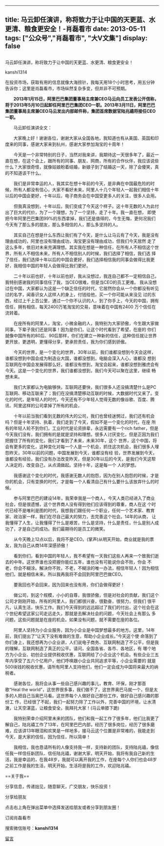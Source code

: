 
---
title:  马云卸任演讲，称将致力于让中国的天更蓝、水更清、粮食更安全！-肖磊看市
date: 2013-05-11
tags: ["公众号","肖磊看市", "大V文集"]
display: false
---


## 



马云卸任演讲，称将致力于让中国的天更蓝、水更清、粮食更安全！




kanshi1314




在投资市场，获取有用的信息就像大海捞针，我每天用18个小时思考，用五分钟告诉你；这里是肖磊看市，市场纵然复杂多变，但并非不可预期。


 &nbsp; &nbsp; &nbsp; &nbsp;**2013年1月15日，阿里巴巴集团董事局主席兼CEO马云向员工发表公开信称，将于2013年5月10日起卸任阿里巴巴集团CEO一职。2013年3月11日，阿里巴巴集团董事局主席兼CEO马云发出内部邮件称，集团首席数据官陆兆禧将接任CEO一职。**

 &nbsp; &nbsp; &nbsp; &nbsp;马云卸任演讲全文： &nbsp; &nbsp; &nbsp; &nbsp;

 &nbsp; &nbsp; &nbsp; &nbsp;大家晚上好！谢谢各位，谢谢大家从全国各地，我知道也有从美国、英国和印度来的同事，感谢大家来到杭州，感谢大家参加淘宝的十周年！ 

　　今天是一个非常特别的日子，当然对我来讲，我期待这一天很多年了，最近一直在想，在这个会上，跟所有的同事、朋友、网商，所有的合作伙伴，我应该说些什么？大家很奇怪，就像姑娘盼着结婚，新娘子到了结婚这一天，除了会傻笑，真的不知道该干什么。

　　我们是非常幸运的人，我其实在想十年前的今天，是非典在中国最危险的时候，所有人都没有信心，大家不看好未来，阿里人十几个年轻人一起我们相信十年以后的中国会更好，十年以后，电子商务会在中国受更多人的关注，很多人会用。

　　但我真没想到，十年以后，我们变成了今天这个样子。这十年无数的人为此付出了巨大的代价，为了一个理想，为了一个坚持，走了十年。我一直在想， 即使把今年阿里巴巴集团99%的东西拿掉，我们还是值得的，今生无悔，更何况我们今天有了那么多的朋友，那么多相信的人，那么多坚持的人。

　　其实自己在想是什么东西让我们有了今天，是什么让马云有了今天，我是没有理由成功的，阿里也没有理由成功，淘宝更没有理由成功，但我们今天居然 走了这么多年，依旧对未来充满理想。其实我在想是一种信任，在所有人不相信这个世界，所有人不相信未来，所有人不相信别人的时候，我们选择了相信，我们选 择了信任，我们选择十年以后的中国会更好，我们选择相信我的同事会做得比我更好，我相信中国的年轻人会做得比我们更好。

　　二十年以前也好，十年以前也好，我从没想过，我连自己都不一定相信自己，我特别感谢我的同事信任了我，当CEO很难，但是当CEO的员工更难。 我从没想过在中国，大家都认为这是一个缺乏信任的时代，它居然你会从一个你都没有听见过的名字，闻香识女人这样人的身上，付钱给他，买一个你可能从来没见 过的东西，经过上千上百公里，通过一个你不认识的人，到了你手上，今天的中国，拥有信任，拥有相信，每天2400万笔淘宝的交易，意味着在中国有2400 万个信任在流转着。

　　在座所有的阿里人，淘宝，小微金融的人，我特别为大家骄傲，今生跟大家做同事，下辈子我们还是同事！因为是你们，让这个时代看到了希望，在座的 你们就像中国所有的80后、90后那样，你们在建立一种新的信任，这种信任就让世界更开放，更透明，更懂得分享，更承担责任，我为你们感到骄傲。

　　今天的世界，是一个变化的世界，30年以前，我们谁都没想到今天会这样，谁都没想到中国会成为制造业大国，谁都没想到，电脑会深入人心，谁都没 想到互联网在中国会发展得那么好。谁都没有想到，淘宝会起来，谁都没想到雅虎会有今天。这是一个变化的世界，我们谁都没想到，我们今天可以聚在这里，继续 畅想未来。

　　我们大家都认为电脑够快，互联网还要快，我们很多人还没搞清楚什么是PC互联网、移动互联来了；我们在没搞清楚移动互联的时候，大数据时代又来了。变化的时代，是年轻人的时代，今天还有不少年轻人觉得无数的像谷歌、百度、腾讯、阿里这样的公司拿掉了所有的机会，

　　十年以前当我们看到无数的伟大的公司，我们也曾经迷惘过，我们还有机会吗？但是十年坚持、执着，我们走到了今天，假如不是一个变化的时代，在座 所有的年轻人轮不到你们，工业时代是论资排辈，永远需要有一个rich father，但是今天我们没有，我们拥有的是就是坚持和理想。很多人讨厌变化，但是正因为我们把握住了所有的变化，我们才看到了未来，未来30年，这个 世界，这个中国，将会有更多的变化，这种变化对每一个人是一个机会，抓住这次机会，我们很多人埋怨昨天，30年以前的问题，中国发展到今天，谁都没有经 验，世界发展到今天，谁都没有经验，我们没有办法改变昨天，但是30年以后的今天，是我们今天这帮人决定的，改变自己，从点滴做起。坚持十年，这是每一个 人的梦想。

　　我感谢这个变化的时代，我感谢无数人的抱怨，因为在别人抱怨的时候，才是你的机会，只有变换的时代，才是每一个人看清自己有什么要什么该放弃什么的时候。

　　参与阿里巴巴的建设14年，我荣幸我是一个商人，今天人类已经进入了商业社会，但是很遗憾，这个世界商人没有得到他们应该得到的尊重，商人在这 个时代已经不是唯利是图的时代，我想我们跟任何一个职业，任何一个艺术家、教育家、政治家一样，我们在尽自己最大的努力，去完善这个社会。14年的从商， 让我懂得了人生，让我懂得了什么是艰苦，什么是坚持，什么是责任，什么是别人成功了，才是自己的成功。我们最期待的是员工的微笑。

　　从今天晚上12点以后，我将不是CEO。(掌声)从明天开始，商业就是我的票友，我为自己从商14年深感骄傲！

　　看到你们，看到中国的年轻人，我不希望有一天我们这些人再来一个致我们逝去的中年。这世界谁也没把握你能红五年，谁也没有可能说你会不败，你会 不老，你会不糊涂。解决你不败，不老，不糊涂的唯一办法，相信年轻人！因为相信他们，就是相信未来。所以我再我将不会回到阿里巴巴做CEO。

　　要我回也不会回来，因为回来也没有用，你们会做得更好！

　　做公司，到这个规模，小小的自尊，我很骄傲，但是对社会的贡献，我们这个公司才刚刚开始，所有的阿里人，我们都很兴奋，很勤奋，很努力，但我们 很平凡，认真生活，快乐工作。我们今天得到的远远超过了我们的付出，这个社会在这个世纪希望这家公司走远走久，那就是去解决社会的问题，今天社会上有那么 多问题，这些问题就是在座的机会。如果没有问题，就不需要在座的各位。

　　阿里人坚持为小企业服务，因为小企业是中国梦想最多的地方。这里，14年前，我们提出了“让天下没有难做的生意，帮助小企业成长。”今天这个使 命落到了你们身上，我还想再为小企业讲，人们说电子商务、互联网制造了不公平，但是我的理解，互联网制造了真正的公平。请问，全国各省、各市、各地区，有 哪个地方为小企业、初创企业提供税收优惠，互联网给了小企业这个机会。有些企业三五年内享受了五六个亿用户，他们呼唤跟小企业共同追求平等，小企业需要的 就是500块钱的税收优惠，请所有阿里人支持他们，他们一定会成为中国将来最大的纳税者。

　　感谢各位，我将会从事一些自己感兴趣的事儿，教育、环保，刚才那首歌“Heal the world”，这世界很多事，我们做不了，这世界奥巴马就一个，但是太多的人把自己当奥巴马看。这世界每个人做好自己那份工作，做好自己感兴趣的那份工 作，已经很了不起，我们一起努力除了工作以外，完善中国的环境，让水清澈，让天空湛蓝，让粮食安全，我拜托大家！(马云单膝下跪)

　　我特别荣幸介绍阿里未来的团队，他们和我一起工作了很多年，他们比我更了解自己，陆兆禧工作了13年，在阿里巴巴内部，经历了很多岗位，经历了很多磨难，应该讲13年眼泪和欢笑是一样地多，接马云这个位置是非常难的，我能走到今天，是大家的信任，因为信任，所以简单！

　　我相信，我也恳请所有的人像支持我一样，支持新的团队，支持陆兆禧，像信任我一样信任新团队、信任陆兆禧，谢谢大家，明天开始，我将有我自己新的生活，我是幸运的，在我48岁，我就可以离开我的工作，在座每个人你们也会48岁之前工作是我的生活，明天开始，生活将是我的工作，欢迎陆兆禧。

 

 

 

 

 

 

 

==关于我== 

分享信息，传递拙见，随意聊天，广交朋友，快乐投资！

 

分享给朋友

点击右上角在弹出菜单中选择发送给朋友或者分享到朋友圈！　

 

订阅肖磊看市

搜索微信账号：**kanshi1314**

 









[留言](javascript:;)


